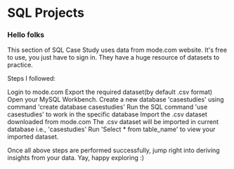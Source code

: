 # SQL Projects 
### Hello folks 

This section of SQL Case Study uses data from mode.com website. It's free to use, you just have to sign in. They have a huge resource of datasets to practice.

Steps I followed:

Login to mode.com
Export the required dataset(by default .csv format)
Open your MySQL Workbench.
Create a new database 'casestudies' using command 'create database casestudies'
Run the SQL command 'use casestudies' to work in the specific database
Import the .csv dataset downloaded from mode.com
The .csv dataset will be imported in current database i.e., 'casestudies'
Run 'Select * from table_name' to view your imported dataset.

Once all above steps are performed successfully, jump right into deriving insights from your data. Yay, happy exploring :)
